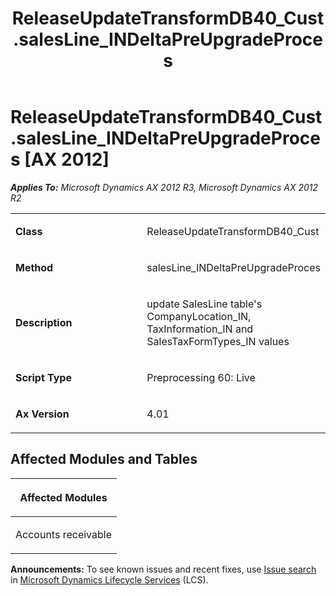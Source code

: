 ﻿---
title: ReleaseUpdateTransformDB40_Cust.salesLine_INDeltaPreUpgradeProces
TOCTitle: ReleaseUpdateTransformDB40_Cust.salesLine_INDeltaPreUpgradeProces
ms:assetid: 01e59914-9a87-8fd1-ec0b-9a383b001dc5
ms:mtpsurl: https://msdn.microsoft.com/en-us/library/JJ684637(v=AX.60)
ms:contentKeyID: 49706334
ms.date: 05/18/2015
mtps_version: v=AX.60
---

# ReleaseUpdateTransformDB40\_Cust.salesLine\_INDeltaPreUpgradeProces [AX 2012]


_**Applies To:** Microsoft Dynamics AX 2012 R3, Microsoft Dynamics AX 2012 R2_

<table>
<colgroup>
<col style="width: 50%" />
<col style="width: 50%" />
</colgroup>
<tbody>
<tr class="odd">
<td><p><strong>Class</strong></p></td>
<td><p>ReleaseUpdateTransformDB40_Cust</p></td>
</tr>
<tr class="even">
<td><p><strong>Method</strong></p></td>
<td><p>salesLine_INDeltaPreUpgradeProces</p></td>
</tr>
<tr class="odd">
<td><p><strong>Description</strong></p></td>
<td><p>update SalesLine table's CompanyLocation_IN, TaxInformation_IN and SalesTaxFormTypes_IN values</p></td>
</tr>
<tr class="even">
<td><p><strong>Script Type</strong></p></td>
<td><p>Preprocessing 60: Live</p></td>
</tr>
<tr class="odd">
<td><p><strong>Ax Version</strong></p></td>
<td><p>4.01</p></td>
</tr>
</tbody>
</table>


## Affected Modules and Tables

<table>
<colgroup>
<col style="width: 100%" />
</colgroup>
<thead>
<tr class="header">
<th><p>Affected Modules</p></th>
</tr>
</thead>
<tbody>
<tr class="odd">
<td><p>Accounts receivable</p></td>
</tr>
</tbody>
</table>

  
**Announcements:** To see known issues and recent fixes, use [Issue search](http://go.microsoft.com/fwlink/?linkid=389258) in [Microsoft Dynamics Lifecycle Services](http://go.microsoft.com/fwlink/?linkid=306505) (LCS).

